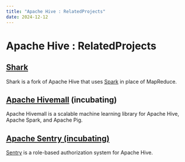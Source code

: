 ```yaml
---
title: "Apache Hive : RelatedProjects"
date: 2024-12-12
---
```










# Apache Hive : RelatedProjects






## [Shark](https://github.com/amplab/shark/wiki)

Shark is a fork of Apache Hive that uses [Spark](http://spark.incubator.apache.org/) in place of MapReduce.

## [Apache Hivemall](http://hivemall.incubator.apache.org/) (incubating)

Apache Hivemall is a scalable machine learning library for Apache Hive, Apache Spark, and Apache Pig.

## [Apache Sentry (incubating)](https://github.com/apache/incubator-sentry)

[Sentry](https://sentry.incubator.apache.org) is a role-based authorization system for Apache Hive.



 

 

